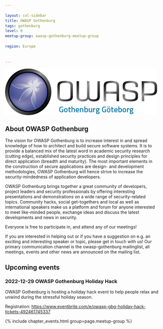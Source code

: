 ```yaml
---

layout: col-sidebar
title: OWASP Gothenburg
tags: gothenburg
level: 0
meetup-group: owasp-gothenburg-meetup-group

region: Europe


---
```


![OWASP Gothenburg Chapter Logo](assets/images/500px-Owaspgbg_brand_logo_web.png)

## About OWASP Gothenburg

The vision for OWASP Gothenburg is to increase interest in and spread knowledge of how to architect and build secure software systems. It is to provide a balanced mix of the latest word in academic security research (cutting edge), established security practices and design principles for direct application (breadth and maturity). The most important elements in the construction of secure applications are design- and development methodologies, OWASP Gothenburg will hence strive to increase the security-mindedness of application developers.

OWASP Gothenburg brings together a great community of developers, project leaders and security professionals by offering interesting presentations and demonstrations on a wide range of security-related topics. Community hacks, social get-togethers and local as well as international speakers make us a platform and forum for anyone interested to meet like-minded people, exchange ideas and discuss the latest developments and news in security.

Everyone is free to participate in, and attend any of our meetings!

If you are interested in helping out or if you have a suggestion on e.g. an exciting and interesting speaker or topic, please get in touch with us!
Our primary communication channel is the owasp-gothenburg mailinglist, all meetings, events and other news are announced on the mailing list.

## Upcoming events 

### 2022-12-29 OWASP Gothenburg Holiday Hack

OWASP Gothenburg is hosting a holiday hack event to help people relax and unwind during the stressful holiday season.

Registration: https://www.eventbrite.com/e/owasp-gbg-holiday-hack-tickets-492461745337



{% include chapter_events.html group=page.meetup-group %}

